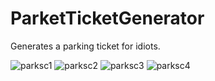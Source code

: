 # ParketTicketGenerator
Generates a parking ticket for idiots.

![parksc1](https://cloud.githubusercontent.com/assets/19290187/15727929/7908b528-2827-11e6-99bd-854f7ed8be22.PNG)
![parksc2](https://cloud.githubusercontent.com/assets/19290187/15727960/a3b93540-2827-11e6-9741-3c1c5d017733.PNG)
![parksc3](https://cloud.githubusercontent.com/assets/19290187/15727978/c6b07e82-2827-11e6-9668-eac5bf90a751.PNG)
![parksc4](https://cloud.githubusercontent.com/assets/19290187/15728002/f67197b4-2827-11e6-84b5-29d94c21545e.PNG)
